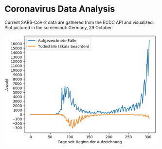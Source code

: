 # Coronavirus Data Analysis

Current SARS-CoV-2 data are gathered from the ECDC API and visualized. Plot pictured in the screenshot: Germany, 29 October 

![screenshot](2020-10-19_plot-DE.png?raw=true "plot")

